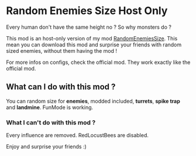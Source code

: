 # Random Enemies Size Host Only

Every human don't have the same height no ? So why monsters do ?

This mod is an host-only version of my mod [RandomEnemiesSize](https://thunderstore.io/c/lethal-company/p/Wexop/RandomEnemiesSize/).
This mean you can download this mod and surprise your friends with random sized enemies, without them having the mod !

For more infos on configs, check the official mod. They work exactly like the official mod.

## What can I do with this mod ?

You can random size for **enemies**, modded included, **turrets**, **spike trap** and **landmine**.
FunMode is working.

### What I can't do with this mod ?

Every influence are removed.
RedLocustBees are disabled.

Enjoy and surprise your friends :)